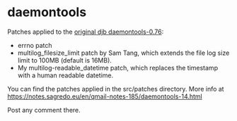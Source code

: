 # daemontools

Patches applied to the [original djb daemontools-0.76](http://cr.yp.to/daemontools.html):

* errno patch
* multilog_filesize_limit patch by Sam Tang, which extends the file log size limit to 100MB (default is 16MB).
* My multilog-readable_datetime patch, which replaces the timestamp with a human readable datetime.

You can find the patches applied in the src/patches directory.
More info at https://notes.sagredo.eu/en/qmail-notes-185/daemontools-14.html

Post any comment there.
